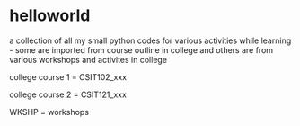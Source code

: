 # helloworld

a collection of all my small python codes for various activities while learning - some are imported from course outline in college and others are from various workshops and activites in college

college course 1 = CSIT102_xxx

college course 2 = CSIT121_xxx

WKSHP = workshops
